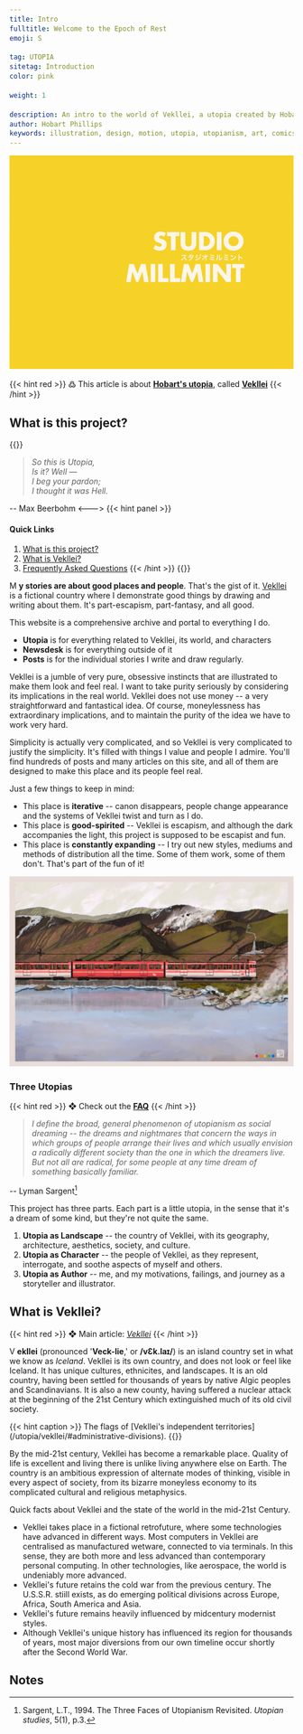 ```yaml
---
title: Intro
fulltitle: Welcome to the Epoch of Rest
emoji: S

tag: UTOPIA
sitetag: Introduction
color: pink

weight: 1

description: An intro to the world of Vekllei, a utopia created by Hobart Phillips.
author: Hobart Phillips
keywords: illustration, design, motion, utopia, utopianism, art, comics, comic, hobart, phillips, vekllei, millmint
---
```

<style>
/* flags */
.row {
  display: flex;
  margin-left: auto;
  margin-right: auto;
}
.column {
  flex: 33.33%;
  padding: 5px;
}
@media (max-width: 1250px) {
  .row {
    display: none;
  }
}

.gt-container {
  display: none;
}
</style>

![Intro GIF](/images/intro.gif)

{{< hint red >}}
߷ This article is about [**Hobart's utopia**](/utopia/intro/#three-utopias), called [**Vekllei**](/utopia/vekllei)
{{< /hint >}}

## What is this project?
{{<columns>}}
<blockquote><i>So this is Utopia,<br />
Is it? Well — <br />
I beg your pardon;<br />
I thought it was Hell.</i></blockquote>

-- Max Beerbohm
<--->
{{< hint panel >}}
#### Quick Links
1. [What is this project?](/utopia/intro/#what-is-this-project)
2. [What is Vekllei?](/utopia/intro/#what-is-vekllei)
3. [Frequently Asked Questions](/utopia/intro/faq/)
{{< /hint >}}
{{</columns>}}

<span class="fc">M</span>
**y stories are about good places and people**. That's the gist of it. [Vekllei](/utopia/vekllei/) is a fictional country where I demonstrate good things by drawing and writing about them. It's part-escapism, part-fantasy, and all good.

This website is a comprehensive archive and portal to everything I do.

* **Utopia** is for everything related to Vekllei, its world, and characters
* **Newsdesk** is for everything outside of it
* **Posts** is for the individual stories I write and draw regularly.

Vekllei is a jumble of very pure, obsessive instincts that are illustrated to make them look and feel real. I want to take purity seriously by considering its implications in the real world. Vekllei does not use money -- a very straightforward and fantastical idea. Of course, moneylessness has extraordinary implications, and to maintain the purity of the idea we have to work very hard.

Simplicity is actually very complicated, and so Vekllei is very complicated to justify the simplicity. It's filled with things I value and people I admire. You'll find hundreds of posts and many articles on this site, and all of them are designed to make this place and its people feel real.

Just a few things to keep in mind:

* This place is **iterative** -- canon disappears, people change appearance and the systems of Vekllei twist and turn as I do.
* This place is **good-spirited** -- Vekllei is escapism, and although the dark accompanies the light, this project is supposed to be escapist and fun.
* This place is **constantly expanding** -- I try out new styles, mediums and methods of distribution all the time. Some of them work, some of them don't. That's part of the fun of it!

![img](/images/orange.jpg)

### Three Utopias

{{< hint red >}}
❖ Check out the [**FAQ**](/utopia/intro/faq)
{{< /hint >}}

> *I define the broad, general phenomenon of utopianism as social dreaming -- the dreams and nightmares that concern the ways in which groups of people arrange their lives and which usually envision a radically different society than the one in which the dreamers live. But not all are radical, for some people at any time dream of something basically familiar.*

-- Lyman Sargent[^1]

This project has three parts. Each part is a little utopia, in the sense that it's a dream of some kind, but they're not quite the same.

1. **Utopia as Landscape** -- the country of Vekllei, with its geography, architecture, aesthetics, society, and culture.
2. **Utopia as Character** -- the people of Vekllei, as they represent, interrogate, and soothe aspects of myself and others.
3. **Utopia as Author** -- me, and my motivations, failings, and journey as a storyteller and illustrator.

## What is Vekllei?

{{< hint red >}}
❖ Main article: [*Vekllei*](/utopia/vekllei)
{{< /hint >}}

<span class="fc">V</span>
**ekllei** (pronounced '**Veck-lie**,' or **/vƐk.laɪ/**) is an island country set in what we know as *Iceland*. Vekllei is its own country, and does not look or feel like Iceland. It has unique cultures, ethnicites, and landscapes. It is an old country, having been settled for thousands of years by native Algic peoples and Scandinavians. It is also a new county, having suffered a nuclear attack at the beginning of the 21st Century which extinguished much of its old civil society.

<div class="row">
<div class="column">
<img src="/images/mastheads/flags/aismious.png" alt="flag" style="width:100%; padding: 0; background-color: transparent;" >
</div>
<div class="column">
<img src="/images/mastheads/flags/azores.png" alt="flag" style="width:100%; padding: 0; background-color: transparent;" >
</div>
<div class="column">
<img src="/images/mastheads/flags/demon.png" alt="flag" style="width:100%; padding: 0; background-color: transparent;" >
</div>
<div class="column">
<img src="/images/mastheads/flags/kala.png" alt="flag" style="width:100%; padding: 0; background-color: transparent;" >
</div>
<div class="column">
<img src="/images/mastheads/flags/kalina.png" alt="flag" style="width:100%; padding: 0; background-color: transparent;" >
</div>
<div class="column">
<img src="/images/mastheads/flags/mira.png" alt="flag" style="width:100%; padding: 0; background-color: transparent;" >
</div>
<div class="column">
<img src="/images/mastheads/flags/vekllei-international.png" alt="flag" style="width:100%; padding: 0; background-color: transparent;" >
</div>
</div>
{{< hint caption >}}
The flags of [Vekllei's independent territories](/utopia/vekllei/#administrative-divisions).
{{</hint>}}

By the mid-21st century, Vekllei has become a remarkable place. Quality of life is excellent and living there is unlike living anywhere else on Earth. The country is an ambitious expression of alternate modes of thinking, visible in every aspect of society, from its bizarre moneyless economy to its complicated cultural and religious metaphysics.

Quick facts about Vekllei and the state of the world in the mid-21st Century.

* Vekllei takes place in a fictional retrofuture, where some technologies have advanced in different ways. Most computers in Vekllei are centralised as manufactured wetware, connected to via terminals. In this sense, they are both more and less advanced than contemporary personal computing. In other technologies, like aerospace, the world is undeniably more advanced.
* Vekllei's future retains the cold war from the previous century. The U.S.S.R. stiill exists, as do emerging political divisions across Europe, Africa, South America and Asia.
* Vekllei's future remains heavily influenced by midcentury modernist styles.
* Although Vekllei's unique history has influenced its region for thousands of years, most major diversions from our own timeline occur shortly after the Second World War.

## Notes

[^1]: Sargent, L.T., 1994. The Three Faces of Utopianism Revisited. *Utopian studies*, 5(1), p.3.
